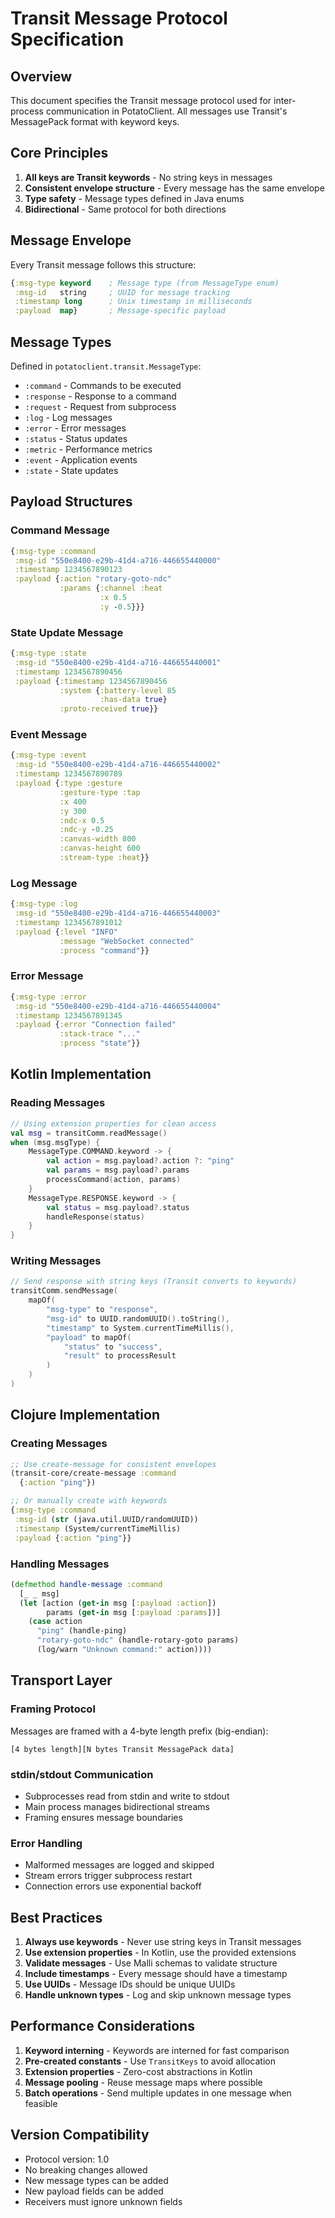 # Transit Message Protocol Specification

## Overview

This document specifies the Transit message protocol used for inter-process communication in PotatoClient. All messages use Transit's MessagePack format with keyword keys.

## Core Principles

1. **All keys are Transit keywords** - No string keys in messages
2. **Consistent envelope structure** - Every message has the same envelope
3. **Type safety** - Message types defined in Java enums
4. **Bidirectional** - Same protocol for both directions

## Message Envelope

Every Transit message follows this structure:

```clojure
{:msg-type keyword    ; Message type (from MessageType enum)
 :msg-id   string     ; UUID for message tracking
 :timestamp long      ; Unix timestamp in milliseconds
 :payload  map}       ; Message-specific payload
```

## Message Types

Defined in `potatoclient.transit.MessageType`:

- `:command` - Commands to be executed
- `:response` - Response to a command
- `:request` - Request from subprocess
- `:log` - Log messages
- `:error` - Error messages
- `:status` - Status updates
- `:metric` - Performance metrics
- `:event` - Application events
- `:state` - State updates

## Payload Structures

### Command Message
```clojure
{:msg-type :command
 :msg-id "550e8400-e29b-41d4-a716-446655440000"
 :timestamp 1234567890123
 :payload {:action "rotary-goto-ndc"
           :params {:channel :heat
                    :x 0.5
                    :y -0.5}}}
```

### State Update Message
```clojure
{:msg-type :state
 :msg-id "550e8400-e29b-41d4-a716-446655440001"
 :timestamp 1234567890456
 :payload {:timestamp 1234567890456
           :system {:battery-level 85
                    :has-data true}
           :proto-received true}}
```

### Event Message
```clojure
{:msg-type :event
 :msg-id "550e8400-e29b-41d4-a716-446655440002"
 :timestamp 1234567890789
 :payload {:type :gesture
           :gesture-type :tap
           :x 400
           :y 300
           :ndc-x 0.5
           :ndc-y -0.25
           :canvas-width 800
           :canvas-height 600
           :stream-type :heat}}
```

### Log Message
```clojure
{:msg-type :log
 :msg-id "550e8400-e29b-41d4-a716-446655440003"
 :timestamp 1234567891012
 :payload {:level "INFO"
           :message "WebSocket connected"
           :process "command"}}
```

### Error Message
```clojure
{:msg-type :error
 :msg-id "550e8400-e29b-41d4-a716-446655440004"
 :timestamp 1234567891345
 :payload {:error "Connection failed"
           :stack-trace "..."
           :process "state"}}
```

## Kotlin Implementation

### Reading Messages
```kotlin
// Using extension properties for clean access
val msg = transitComm.readMessage()
when (msg.msgType) {
    MessageType.COMMAND.keyword -> {
        val action = msg.payload?.action ?: "ping"
        val params = msg.payload?.params
        processCommand(action, params)
    }
    MessageType.RESPONSE.keyword -> {
        val status = msg.payload?.status
        handleResponse(status)
    }
}
```

### Writing Messages
```kotlin
// Send response with string keys (Transit converts to keywords)
transitComm.sendMessage(
    mapOf(
        "msg-type" to "response",
        "msg-id" to UUID.randomUUID().toString(),
        "timestamp" to System.currentTimeMillis(),
        "payload" to mapOf(
            "status" to "success",
            "result" to processResult
        )
    )
)
```

## Clojure Implementation

### Creating Messages
```clojure
;; Use create-message for consistent envelopes
(transit-core/create-message :command
  {:action "ping"})

;; Or manually create with keywords
{:msg-type :command
 :msg-id (str (java.util.UUID/randomUUID))
 :timestamp (System/currentTimeMillis)
 :payload {:action "ping"}}
```

### Handling Messages
```clojure
(defmethod handle-message :command
  [_ _ msg]
  (let [action (get-in msg [:payload :action])
        params (get-in msg [:payload :params])]
    (case action
      "ping" (handle-ping)
      "rotary-goto-ndc" (handle-rotary-goto params)
      (log/warn "Unknown command:" action))))
```

## Transport Layer

### Framing Protocol
Messages are framed with a 4-byte length prefix (big-endian):

```
[4 bytes length][N bytes Transit MessagePack data]
```

### stdin/stdout Communication
- Subprocesses read from stdin and write to stdout
- Main process manages bidirectional streams
- Framing ensures message boundaries

### Error Handling
- Malformed messages are logged and skipped
- Stream errors trigger subprocess restart
- Connection errors use exponential backoff

## Best Practices

1. **Always use keywords** - Never use string keys in Transit messages
2. **Use extension properties** - In Kotlin, use the provided extensions
3. **Validate messages** - Use Malli schemas to validate structure
4. **Include timestamps** - Every message should have a timestamp
5. **Use UUIDs** - Message IDs should be unique UUIDs
6. **Handle unknown types** - Log and skip unknown message types

## Performance Considerations

1. **Keyword interning** - Keywords are interned for fast comparison
2. **Pre-created constants** - Use `TransitKeys` to avoid allocation
3. **Extension properties** - Zero-cost abstractions in Kotlin
4. **Message pooling** - Reuse message maps where possible
5. **Batch operations** - Send multiple updates in one message when feasible

## Version Compatibility

- Protocol version: 1.0
- No breaking changes allowed
- New message types can be added
- New payload fields can be added
- Receivers must ignore unknown fields